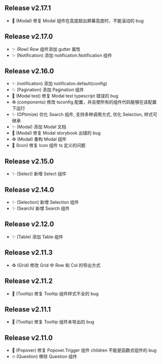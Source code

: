 ## Release v2.17.1
- 🐛 (Modal) 修复 Modal 组件在高度超出屏幕高度时，不能滚动的 bug

## Release v2.17.0
- ✨ (Row) Row 组件添加 gutter 属性
- ✨ (Notification) 添加 notification.Notification 组件

## Release v2.16.0
- ✨ (notification) 添加 notificaton.default(config)
- ✨ (Pagination) 添加 Pagination 组件
- 🐛 (Modal test) 修复 Modal test typescript 错误的 bug
- ♻️ (components) 修改 tsconfig 配置，并且使所有的组件代码能够在该配置下运行
- ✨ (OPtimize) 优化 Search 组件, 支持多种调用方式, 优化 Selection, 样式可继承
- ✨ (Modal) 添加 Modal 文档
- 🐛 (Modal) 修复 Modal storybook 出错的 bug
- ♻️ (Modal) 重构 Modal 组件
- 🐛 (Icon) 修复 Icon 组件 ts 定义的问题


## Release v2.15.0
- ✨ (Select) 新增 Select 组件

## Release v2.14.0
- ✨ (Selection) 新增 Selection 组件
- ✨ (Search) 新增 Search 组件

## Release v2.12.0
- ✨ (Table) 添加 Table 组件

## Release v2.11.3
- ♻️ (Grid) 修改 Grid 中 Row 和 Col 的导出方式

## Release v2.11.2
- 🐛 (Tooltip) 修复 Tooltip 组件样式不全的 bug

## Release v2.11.1
- 🐛 (Tooltip) 修复 Tooltip 组件未导出的 bug

## Release v2.11.0
- 🐛 (Popover) 修复 Popover.Trigger 组件 children 不能是函数式组件的 bug
- 🔥 (Question) 移除 Question 组件
